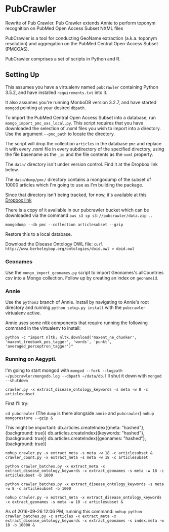 # PubCrawler

Rewrite of Pub Crawler. Pub Crawler extends Annie to perform toponym recognition on PubMed Open Access Subset NXML files

PubCrawler is a tool for conducting GeoName extraction (a.k.a. toponym resolution) and aggregation on the PubMed Central Open-Access Subset (PMCOAS).

PubCrawler comprises a set of scripts in Python and R.

## Setting Up

This assumes you have a virtualenv named `pubcrawler` containing Python 3.5.2, and have installed `requirements.txt` into it.

It also assumes you're running MonboDB version 3.2.7, and have started `mongod` pointing at your desired `dbpath`.

To import the PubMed Central Open Access Subset into a database, run `mongo_import_pmc_oas_local.py`. This script requires that you have downloaded the selection of .nxml files you wish to import into a directory. Use the argument `--pmc_path` to locate the directory.

The script will drop the collection `articles` in the database `pmc` and replace it with every .nxml file in every subdirectory of the specified directory, using the file basename as the `_id` and the file contents as the `nxml` property.

The `data/` directory isn't under version control. Find it at the Dropbox link below.

The `data/dump/pmc/` directory contains a mongodump of the subset of 10000 articles which I'm going to use as I'm building the package.

Since that directory isn't being tracked, for now, it's available at this [Dropbox link](https://www.dropbox.com/sh/euraoigy8i17j32/AABEr6tmXamHcP22a6SpgMhpa?dl=0)

There is a copy of it available in our pubcrawler bucket which can be downloaded via the command `aws s3 cp s3://pubcrawler/data.zip .`.

```
mongodump --db pmc --collection articlesubset --gzip
```
Restore this to a local database.

Download the Disease Ontology OWL file: `curl http://www.berkeleybop.org/ontologies/doid.owl > doid.owl`

### Geonames

Use the `mongo_import_geonames.py` script to import Geonames's allCountries csv into a Mongo collection. Follow up by creating an index on `geonameid`.

### Annie

Use the `python3` branch of Annie. Install by navigating to Annie's root directory and running `python setup.py install` with the `pubcrawler` virtualenv active.

Annie uses some nltk components that require running the following command in the virtualenv to install:

```
python -c "import nltk; nltk.download('maxent_ne_chunker', 'maxent_treebank_pos_tagger', 'words', 'punkt', 'averaged_perceptron_tagger')"
```

### Running on Aegypti.

I'm going to start mongod with `mongod --fork --logpath ~/pubcrawler/mongodb.log --dbpath ~/data/db`.
I'll shut it down with `mongod --shutdown`

`crawler.py -x extract_disease_ontology_keywords -s meta -w 8 -c articlesubset`

First I'll try:

`cd pubcrawler` (The `dump` is there alongside `annie` and `pubcrawler`)
`nohup mongorestore --gzip &`

This might be important:
db.articles.createIndex({meta: "hashed"}, {background: true})
db.articles.createIndex({keywords: "hashed"}, {background: true})
db.articles.createIndex({geonames: "hashed"}, {background: true})

`nohup crawler.py -x extract_meta -s meta -w 18 -c articlesubset &`
`crawler_count.py -x extract_meta -s meta -w 18 -c articlesubset`

`python crawler_batches.py -x extract_meta -x extract_disease_ontology_keywords -x extract_geonames -s meta -w 18 -c articlesubset -b 1000`

`python crawler_batches.py -x extract_disease_ontology_keywords -s meta -w 8 -c articlesubset -b 1000`

`nohup crawler.py -x extract_meta -x extract_disease_ontology_keywords -x extract_geonames -s meta -w 18 -c articlesubset &`

As of 2016-09-26 12:06 PM, running this command:
`nohup python crawler_batches.py -c articles -x extract_meta -x extract_disease_ontology_keywords -x extract_geonames -s index.meta -w 18 -b 10000 &`